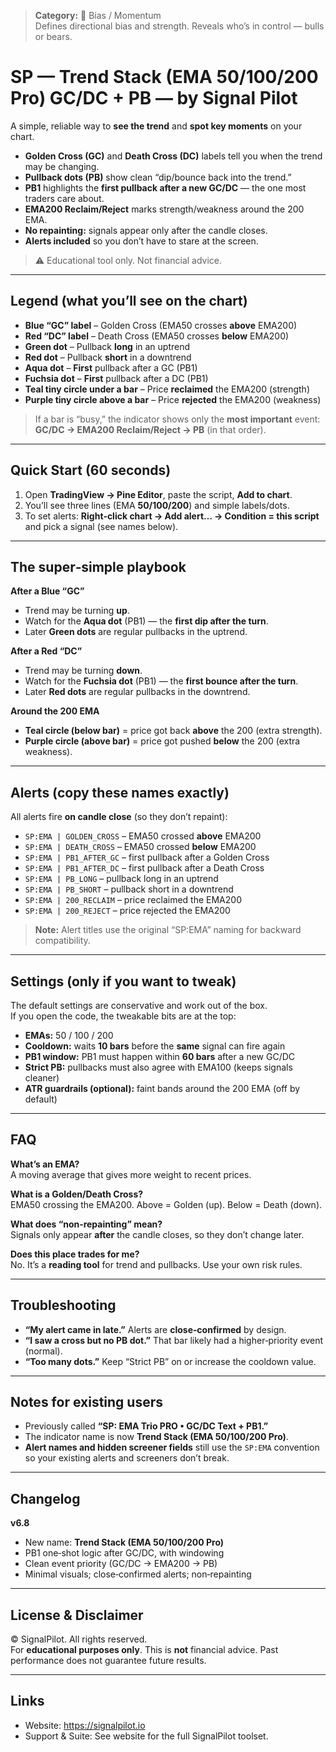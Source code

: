 > **Category:** 🧭 Bias / Momentum  
> Defines directional bias and strength. Reveals who’s in control — bulls or bears.


# SP — Trend Stack (EMA 50/100/200 Pro) GC/DC + PB —  by Signal Pilot

A simple, reliable way to **see the trend** and **spot key moments** on your chart.

- **Golden Cross (GC)** and **Death Cross (DC)** labels tell you when the trend may be changing.
- **Pullback dots (PB)** show clean “dip/bounce back into the trend.”
- **PB1** highlights the **first pullback after a new GC/DC** — the one most traders care about.
- **EMA200 Reclaim/Reject** marks strength/weakness around the 200 EMA.
- **No repainting:** signals appear only after the candle closes.
- **Alerts included** so you don’t have to stare at the screen.

> ⚠️ Educational tool only. Not financial advice.

---

## Legend (what you’ll see on the chart)

- **Blue “GC” label** – Golden Cross (EMA50 crosses **above** EMA200)
- **Red “DC” label** – Death Cross (EMA50 crosses **below** EMA200)
- **Green dot** – Pullback **long** in an uptrend
- **Red dot** – Pullback **short** in a downtrend
- **Aqua dot** – **First** pullback after a GC (PB1)
- **Fuchsia dot** – **First** pullback after a DC (PB1)
- **Teal tiny circle under a bar** – Price **reclaimed** the EMA200 (strength)
- **Purple tiny circle above a bar** – Price **rejected** the EMA200 (weakness)

> If a bar is “busy,” the indicator shows only the **most important** event:
> **GC/DC → EMA200 Reclaim/Reject → PB** (in that order).

---

## Quick Start (60 seconds)

1. Open **TradingView → Pine Editor**, paste the script, **Add to chart**.  
2. You’ll see three lines (EMA **50/100/200**) and simple labels/dots.  
3. To set alerts: **Right‑click chart → Add alert… → Condition = this script** and pick a signal (see names below).

---

## The super‑simple playbook

**After a Blue “GC”**  
- Trend may be turning **up**.  
- Watch for the **Aqua dot** (PB1) — the **first dip after the turn**.  
- Later **Green dots** are regular pullbacks in the uptrend.

**After a Red “DC”**  
- Trend may be turning **down**.  
- Watch for the **Fuchsia dot** (PB1) — the **first bounce after the turn**.  
- Later **Red dots** are regular pullbacks in the downtrend.

**Around the 200 EMA**  
- **Teal circle (below bar)** = price got back **above** the 200 (extra strength).  
- **Purple circle (above bar)** = price got pushed **below** the 200 (extra weakness).

---

## Alerts (copy these names exactly)

All alerts fire **on candle close** (so they don’t repaint):

- `SP:EMA | GOLDEN_CROSS` – EMA50 crossed **above** EMA200  
- `SP:EMA | DEATH_CROSS` – EMA50 crossed **below** EMA200  
- `SP:EMA | PB1_AFTER_GC` – first pullback after a Golden Cross  
- `SP:EMA | PB1_AFTER_DC` – first pullback after a Death Cross  
- `SP:EMA | PB_LONG` – pullback long in an uptrend  
- `SP:EMA | PB_SHORT` – pullback short in a downtrend  
- `SP:EMA | 200_RECLAIM` – price reclaimed the EMA200  
- `SP:EMA | 200_REJECT` – price rejected the EMA200

> **Note:** Alert titles use the original “SP:EMA” naming for backward compatibility.

---

## Settings (only if you want to tweak)

The default settings are conservative and work out of the box.  
If you open the code, the tweakable bits are at the top:

- **EMAs:** 50 / 100 / 200  
- **Cooldown:** waits **10 bars** before the **same** signal can fire again  
- **PB1 window:** PB1 must happen within **60 bars** after a new GC/DC  
- **Strict PB:** pullbacks must also agree with EMA100 (keeps signals cleaner)  
- **ATR guardrails (optional):** faint bands around the 200 EMA (off by default)

---

## FAQ

**What’s an EMA?**  
A moving average that gives more weight to recent prices.

**What is a Golden/Death Cross?**  
EMA50 crossing the EMA200. Above = Golden (up). Below = Death (down).

**What does “non‑repainting” mean?**  
Signals only appear **after** the candle closes, so they don’t change later.

**Does this place trades for me?**  
No. It’s a **reading tool** for trend and pullbacks. Use your own risk rules.

---

## Troubleshooting

- **“My alert came in late.”** Alerts are **close‑confirmed** by design.  
- **“I saw a cross but no PB dot.”** That bar likely had a higher‑priority event (normal).  
- **“Too many dots.”** Keep “Strict PB” on or increase the cooldown value.

---

## Notes for existing users

- Previously called **“SP: EMA Trio PRO • GC/DC Text + PB1.”**  
- The indicator name is now **Trend Stack (EMA 50/100/200 Pro)**.  
- **Alert names and hidden screener fields** still use the `SP:EMA` convention so your existing alerts and screeners don’t break.

---

## Changelog

**v6.8**
- New name: **Trend Stack (EMA 50/100/200 Pro)**  
- PB1 one‑shot logic after GC/DC, with windowing  
- Clean event priority (GC/DC → EMA200 → PB)  
- Minimal visuals; close‑confirmed alerts; non‑repainting

---

## License & Disclaimer

© SignalPilot. All rights reserved.  
For **educational purposes only**. This is **not** financial advice. Past performance does not guarantee future results.

---

## Links

- Website: https://signalpilot.io  
- Support & Suite: See website for the full SignalPilot toolset.
